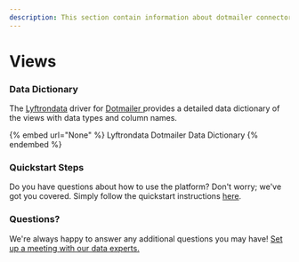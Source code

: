 ```yaml
---
description: This section contain information about dotmailer connector views information
---
```


# Views

### Data Dictionary

The [Lyftrondata](https://www.lyftrondata.com/) driver for [Dotmailer](None/)[ ](https://www.lyftrondata.com/integration/dotmailer/)provides a detailed data dictionary of the views with data types and column names.

{% embed url="None" %}
Lyftrondata Dotmailer Data Dictionary
{% endembed %}

### Quickstart Steps

Do you have questions about how to use the platform? Don't worry; we've got you covered. Simply follow the quickstart instructions [here](../README.md).

### Questions? <a href="#questions" id="questions"></a>

We're always happy to answer any additional questions you may have! [Set up a meeting with our data experts.](https://www.lyftrondata.com/book-a-meeting/)


